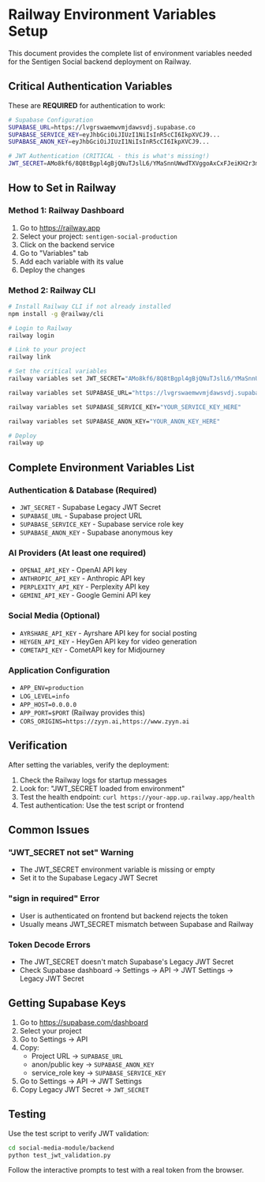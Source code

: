 # Railway Environment Variables Setup

This document provides the complete list of environment variables needed for the Sentigen Social backend deployment on Railway.

## Critical Authentication Variables

These are **REQUIRED** for authentication to work:

```bash
# Supabase Configuration
SUPABASE_URL=https://lvgrswaemwvmjdawsvdj.supabase.co
SUPABASE_SERVICE_KEY=eyJhbGciOiJIUzI1NiIsInR5cCI6IkpXVCJ9...
SUPABASE_ANON_KEY=eyJhbGciOiJIUzI1NiIsInR5cCI6IkpXVCJ9...

# JWT Authentication (CRITICAL - this is what's missing!)
JWT_SECRET=AMo8kf6/8Q8tBgpl4gBjQNuTJslL6/YMaSnnUWwdTXVggoAxCxFJeiKH2r3m0O+95xYfR1p6Q4IWfSRrl64yyg==
```

## How to Set in Railway

### Method 1: Railway Dashboard
1. Go to https://railway.app
2. Select your project: `sentigen-social-production`
3. Click on the backend service
4. Go to "Variables" tab
5. Add each variable with its value
6. Deploy the changes

### Method 2: Railway CLI
```bash
# Install Railway CLI if not already installed
npm install -g @railway/cli

# Login to Railway
railway login

# Link to your project
railway link

# Set the critical variables
railway variables set JWT_SECRET="AMo8kf6/8Q8tBgpl4gBjQNuTJslL6/YMaSnnUWwdTXVggoAxCxFJeiKH2r3m0O+95xYfR1p6Q4IWfSRrl64yyg=="

railway variables set SUPABASE_URL="https://lvgrswaemwvmjdawsvdj.supabase.co"

railway variables set SUPABASE_SERVICE_KEY="YOUR_SERVICE_KEY_HERE"

railway variables set SUPABASE_ANON_KEY="YOUR_ANON_KEY_HERE"

# Deploy
railway up
```

## Complete Environment Variables List

### Authentication & Database (Required)
- `JWT_SECRET` - Supabase Legacy JWT Secret
- `SUPABASE_URL` - Supabase project URL
- `SUPABASE_SERVICE_KEY` - Supabase service role key
- `SUPABASE_ANON_KEY` - Supabase anonymous key

### AI Providers (At least one required)
- `OPENAI_API_KEY` - OpenAI API key
- `ANTHROPIC_API_KEY` - Anthropic API key
- `PERPLEXITY_API_KEY` - Perplexity API key
- `GEMINI_API_KEY` - Google Gemini API key

### Social Media (Optional)
- `AYRSHARE_API_KEY` - Ayrshare API key for social posting
- `HEYGEN_API_KEY` - HeyGen API key for video generation
- `COMETAPI_KEY` - CometAPI key for Midjourney

### Application Configuration
- `APP_ENV=production`
- `LOG_LEVEL=info`
- `APP_HOST=0.0.0.0`
- `APP_PORT=$PORT` (Railway provides this)
- `CORS_ORIGINS=https://zyyn.ai,https://www.zyyn.ai`

## Verification

After setting the variables, verify the deployment:

1. Check the Railway logs for startup messages
2. Look for: "JWT_SECRET loaded from environment"
3. Test the health endpoint: `curl https://your-app.up.railway.app/health`
4. Test authentication: Use the test script or frontend

## Common Issues

### "JWT_SECRET not set" Warning
- The JWT_SECRET environment variable is missing or empty
- Set it to the Supabase Legacy JWT Secret

### "sign in required" Error
- User is authenticated on frontend but backend rejects the token
- Usually means JWT_SECRET mismatch between Supabase and Railway

### Token Decode Errors
- The JWT_SECRET doesn't match Supabase's Legacy JWT Secret
- Check Supabase dashboard → Settings → API → JWT Settings → Legacy JWT Secret

## Getting Supabase Keys

1. Go to https://supabase.com/dashboard
2. Select your project
3. Go to Settings → API
4. Copy:
   - Project URL → `SUPABASE_URL`
   - anon/public key → `SUPABASE_ANON_KEY`
   - service_role key → `SUPABASE_SERVICE_KEY`
5. Go to Settings → API → JWT Settings
6. Copy Legacy JWT Secret → `JWT_SECRET`

## Testing

Use the test script to verify JWT validation:

```bash
cd social-media-module/backend
python test_jwt_validation.py
```

Follow the interactive prompts to test with a real token from the browser.
